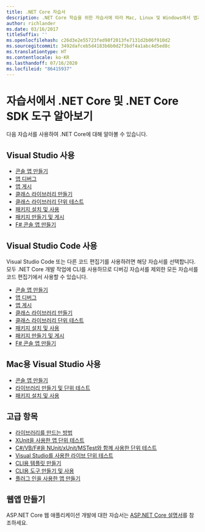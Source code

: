 ```yaml
---
title: .NET Core 자습서
description: .NET Core 학습을 위한 자습서에 따라 Mac, Linux 및 Windows에서 앱과 라이브러리를 빌드하세요.
author: richlander
ms.date: 03/16/2017
titleSuffix: ''
ms.openlocfilehash: c26d3e2e55723fed98f2013fe7131d2b06f910d2
ms.sourcegitcommit: 3492dafceb5d4183b6b0d2f3bdf4a1abc4d5ed8c
ms.translationtype: HT
ms.contentlocale: ko-KR
ms.lasthandoff: 07/16/2020
ms.locfileid: "86415937"
---
```

# <a name="learn-net-core-and-the-net-core-sdk-tools-by-exploring-these-tutorials"></a>자습서에서 .NET Core 및 .NET Core SDK 도구 알아보기

다음 자습서를 사용하여 .NET Core에 대해 알아볼 수 있습니다.

## <a name="use-visual-studio"></a>Visual Studio 사용

- [콘솔 앱 만들기](with-visual-studio.md)
- [앱 디버그](debugging-with-visual-studio.md)
- [앱 게시](publishing-with-visual-studio.md)
- [클래스 라이브러리 만들기](library-with-visual-studio.md)
- [클래스 라이브러리 단위 테스트](testing-library-with-visual-studio.md)
- [패키지 설치 및 사용](/nuget/quickstart/install-and-use-a-package-in-visual-studio)
- [패키지 만들기 및 게시](/nuget/quickstart/create-and-publish-a-package-using-visual-studio)
- [F# 콘솔 앱 만들기](../../fsharp/get-started/get-started-visual-studio.md)

## <a name="use-visual-studio-code"></a>Visual Studio Code 사용

Visual Studio Code 또는 다른 코드 편집기를 사용하려면 해당 자습서를 선택합니다. 모두 .NET Core 개발 작업에 CLI를 사용하므로 디버깅 자습서를 제외한 모든 자습서를 코드 편집기에서 사용할 수 있습니다.

- [콘솔 앱 만들기](with-visual-studio-code.md)
- [앱 디버그](debugging-with-visual-studio-code.md)
- [앱 게시](publishing-with-visual-studio-code.md)
- [클래스 라이브러리 만들기](library-with-visual-studio-code.md)
- [클래스 라이브러리 단위 테스트](testing-library-with-visual-studio-code.md)
- [패키지 설치 및 사용](/nuget/quickstart/install-and-use-a-package-using-the-dotnet-cli)
- [패키지 만들기 및 게시](/nuget/quickstart/create-and-publish-a-package-using-the-dotnet-cli)
- [F# 콘솔 앱 만들기](../../fsharp/get-started/get-started-vscode.md)

## <a name="use-visual-studio-for-mac"></a>Mac용 Visual Studio 사용

- [콘솔 앱 만들기](using-on-mac-vs.md)
- [라이브러리 만들기 및 단위 테스트](library-with-visual-studio-mac.md)
- [패키지 설치 및 사용](/nuget/quickstart/install-and-use-a-package-in-visual-studio-mac)

## <a name="advanced-topics"></a>고급 항목

- [라이브러리를 만드는 방법](libraries.md)
- [XUnit을 사용한 앱 단위 테스트](testing-with-cli.md)
- [C#/VB/F#을 NUnit/xUnit/MSTest와 함께 사용한 단위 테스트](../testing/index.md)
- [Visual Studio를 사용한 라이브 단위 테스트](/visualstudio/test/live-unit-testing-start)
- [CLI용 템플릿 만들기](cli-templates-create-item-template.md)
- [CLI용 도구 만들기 및 사용](../tools/global-tools-how-to-create.md)
- [플러그 인을 사용한 앱 만들기](creating-app-with-plugin-support.md)

## <a name="create-web-apps"></a>웹앱 만들기

ASP.NET Core 웹 애플리케이션 개발에 대한 자습서는 [ASP.NET Core 설명서](/aspnet/core/)를 참조하세요.

